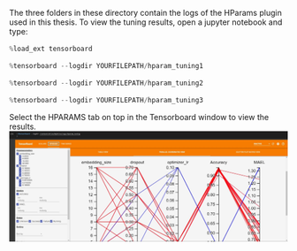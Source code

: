 The three folders in these directory contain the logs of the HParams plugin used in this thesis. To view the tuning results, open a jupyter notebook and type:

```python
%load_ext tensorboard
```

```python
%tensorboard --logdir YOURFILEPATH/hparam_tuning1
```

```python
%tensorboard --logdir YOURFILEPATH/hparam_tuning2
```

```python
%tensorboard --logdir YOURFILEPATH/hparam_tuning3
```

Select the HPARAMS tab on top in the Tensorboard window to view the results.
![HPARAMS](https://github.com/LucasDeneffe/Classification-with-Game-Event-Logs/blob/main/Experiment%201/Hyperparameter%20Tuning/TuningImg.jpg)
